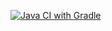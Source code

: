 [![Java CI with Gradle](https://github.com/Ev-genia-Moon/SQL/actions/workflows/gradle.yml/badge.svg)](https://github.com/Ev-genia-Moon/SQL/actions/workflows/gradle.yml)